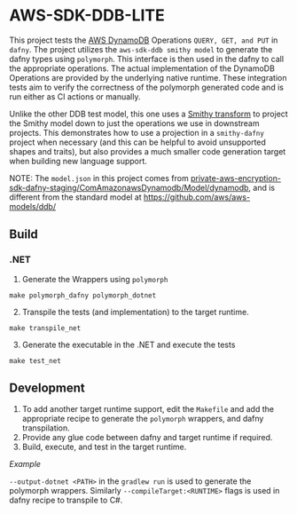 # AWS-SDK-DDB-LITE

This project tests the [AWS DynamoDB](https://aws.amazon.com/dynamodb/) Operations `QUERY, GET, and PUT` in `dafny`. The project utilizes the `aws-sdk-ddb smithy model` to generate the dafny types using `polymorph`. This interface is then used in the dafny to call the appropriate operations. The actual implementation of the DynamoDB Operations are provided by the underlying native runtime. These integration tests aim to verify the correctness of the polymorph generated code and is run either as CI actions or manually.

Unlike the other DDB test model, this one uses a [Smithy transform](https://smithy.io/2.0/guides/smithy-build-json.html#transforms)
to project the Smithy model down to just the operations we use in downstream projects.
This demonstrates how to use a projection in a `smithy-dafny` project when necessary
(and this can be helpful to avoid unsupported shapes and traits),
but also provides a much smaller code generation target
when building new language support.

NOTE: The `model.json` in this project comes from [private-aws-encryption-sdk-dafny-staging/ComAmazonawsDynamodb/Model/dynamodb](https://github.com/aws/private-aws-encryption-sdk-dafny-staging/tree/v4-seperate-modules/ComAmazonawsDynamodb/Model/dynamodb), and is different from the standard model at https://github.com/aws/aws-models/ddb/

## Build

### .NET

1. Generate the Wrappers using `polymorph`

```
make polymorph_dafny polymorph_dotnet
```

2. Transpile the tests (and implementation) to the target runtime.

```
make transpile_net
```

3. Generate the executable in the .NET and execute the tests

```
make test_net
```

## Development

1. To add another target runtime support, edit the `Makefile` and add the appropriate recipe to generate the `polymorph` wrappers, and dafny transpilation.
2. Provide any glue code between dafny and target runtime if required.
3. Build, execute, and test in the target runtime.

_Example_

`--output-dotnet <PATH>` in the `gradlew run` is used to generate the polymorph wrappers. Similarly `--compileTarget:<RUNTIME>` flags is used in dafny recipe to transpile to C#.
